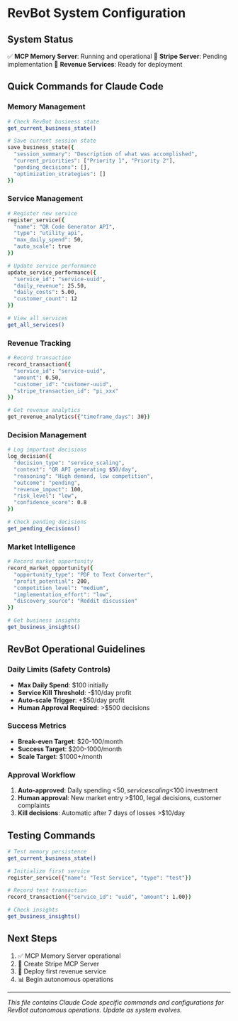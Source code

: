 # RevBot System Configuration

## System Status
✅ **MCP Memory Server**: Running and operational
🔄 **Stripe Server**: Pending implementation
🎯 **Revenue Services**: Ready for deployment

## Quick Commands for Claude Code

### Memory Management
```bash
# Check RevBot business state
get_current_business_state()

# Save current session state
save_business_state({
  "session_summary": "Description of what was accomplished",
  "current_priorities": ["Priority 1", "Priority 2"],
  "pending_decisions": [],
  "optimization_strategies": []
})
```

### Service Management
```bash
# Register new service
register_service({
  "name": "QR Code Generator API",
  "type": "utility_api",
  "max_daily_spend": 50,
  "auto_scale": true
})

# Update service performance
update_service_performance({
  "service_id": "service-uuid",
  "daily_revenue": 25.50,
  "daily_costs": 5.00,
  "customer_count": 12
})

# View all services
get_all_services()
```

### Revenue Tracking
```bash
# Record transaction
record_transaction({
  "service_id": "service-uuid",
  "amount": 0.50,
  "customer_id": "customer-uuid",
  "stripe_transaction_id": "pi_xxx"
})

# Get revenue analytics
get_revenue_analytics({"timeframe_days": 30})
```

### Decision Management
```bash
# Log important decisions
log_decision({
  "decision_type": "service_scaling",
  "context": "QR API generating $50/day",
  "reasoning": "High demand, low competition",
  "outcome": "pending",
  "revenue_impact": 100,
  "risk_level": "low",
  "confidence_score": 0.8
})

# Check pending decisions
get_pending_decisions()
```

### Market Intelligence
```bash
# Record market opportunity
record_market_opportunity({
  "opportunity_type": "PDF to Text Converter",
  "profit_potential": 200,
  "competition_level": "medium",
  "implementation_effort": "low",
  "discovery_source": "Reddit discussion"
})

# Get business insights
get_business_insights()
```

## RevBot Operational Guidelines

### Daily Limits (Safety Controls)
- **Max Daily Spend**: $100 initially
- **Service Kill Threshold**: -$10/day profit
- **Auto-scale Trigger**: +$50/day profit
- **Human Approval Required**: >$500 decisions

### Success Metrics
- **Break-even Target**: $20-100/month
- **Success Target**: $200-1000/month
- **Scale Target**: $1000+/month

### Approval Workflow
1. **Auto-approved**: Daily spending <$50, service scaling <$100 investment
2. **Human approval**: New market entry >$100, legal decisions, customer complaints
3. **Kill decisions**: Automatic after 7 days of losses >$10/day

## Testing Commands
```bash
# Test memory persistence
get_current_business_state()

# Initialize first service
register_service({"name": "Test Service", "type": "test"})

# Record test transaction
record_transaction({"service_id": "uuid", "amount": 1.00})

# Check insights
get_business_insights()
```

## Next Steps
1. ✅ MCP Memory Server operational
2. 🔄 Create Stripe MCP Server
3. 🎯 Deploy first revenue service
4. 📊 Begin autonomous operations

---

*This file contains Claude Code specific commands and configurations for RevBot autonomous operations. Update as system evolves.*